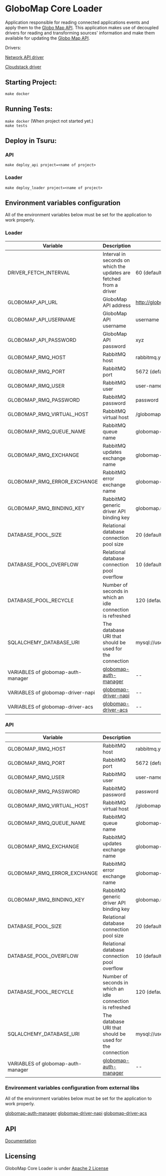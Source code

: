# GloboMap Core Loader

Application responsible for reading connected applications events and apply them to the [Globo Map API](https://github.com/globocom/globomap-api).
This application makes use of decoupled drivers for reading and transforming sources' information and make
them available for updating the [Globo Map API](https://github.com/globocom/globomap-api).

Drivers:

[Network API driver](https://github.com/globocom/globomap-driver-napi)

[Cloudstack driver](https://github.com/globocom/globomap-driver-acs)

## Starting Project:

` make docker `

## Running Tests:

` make docker ` (When project not started yet.)<br>
` make tests `

## Deploy in Tsuru:

### API

` make deploy_api project=<name of project> `<br>

### Loader

` make deploy_loader project=<name of project> `<br>

## Environment variables configuration
All of the environment variables below must be set for the application to work properly.

### Loader
| Variable                           | Description                                                                | Example                             |
|------------------------------------|----------------------------------------------------------------------------|----------------------------------   |
| DRIVER_FETCH_INTERVAL              | Interval in seconds on which the updates are fetched from a driver         | 60 (default)                        |
| GLOBOMAP_API_URL                   | GloboMap API address                                                       | http://globomap.domain.com          |
| GLOBOMAP_API_USERNAME              | GloboMap API username                                                      | username                            |
| GLOBOMAP_API_PASSWORD              | GloboMap API password                                                      | xyz                                 |
| GLOBOMAP_RMQ_HOST                  | RabbitMQ host                                                              | rabbitmq.yourdomain.com             |
| GLOBOMAP_RMQ_PORT                  | RabbitMQ port                                                              | 5672 (default)                      |
| GLOBOMAP_RMQ_USER                  | RabbitMQ user                                                              | user-name                           |
| GLOBOMAP_RMQ_PASSWORD              | RabbitMQ password                                                          | password                            |
| GLOBOMAP_RMQ_VIRTUAL_HOST          | RabbitMQ virtual host                                                      | /globomap                           |
| GLOBOMAP_RMQ_QUEUE_NAME            | RabbitMQ queue name                                                        | globomap-updates                    |
| GLOBOMAP_RMQ_EXCHANGE              | RabbitMQ updates exchange name                                             | globomap-updates-exchange           |
| GLOBOMAP_RMQ_ERROR_EXCHANGE        | RabbitMQ error exchange name                                               | globomap-errors-exchange            |
| GLOBOMAP_RMQ_BINDING_KEY           | RabbitMQ generic driver API binding key                                    | globomap.updates (default)          |
| DATABASE_POOL_SIZE                 | Relational database connection pool size                                   | 20 (default)                        |
| DATABASE_POOL_OVERFLOW             | Relational database connection pool overflow                               | 10 (default)                        |
| DATABASE_POOL_RECYCLE              | Number of seconds in which an idle connection is refreshed                 | 120 (default)                       |
| SQLALCHEMY_DATABASE_URI            | The database URI that should be used for the connection                    | mysql://username:password@server/db |
| VARIABLES of globomap-auth-manager | [globomap-auth-manager](https://github.com/globocom/globomap-auth-manager) | --                                  |
| VARIABLES of globomap-driver-napi  | [globomap-driver-napi](https://github.com/globocom/globomap-driver-napi)   | --                                  |
| VARIABLES of globomap-driver-acs   | [globomap-driver-acs](https://github.com/globocom/globomap-driver-acs)     | --                                  |

### API
| Variable                           | Description                                                               | Example                                 |
|------------------------------------|---------------------------------------------------------------------------|-----------------------------------------|
| GLOBOMAP_RMQ_HOST                  | RabbitMQ host                                                             | rabbitmq.yourdomain.com                 |
| GLOBOMAP_RMQ_PORT                  | RabbitMQ port                                                             | 5672 (default)                          |
| GLOBOMAP_RMQ_USER                  | RabbitMQ user                                                             | user-name                               |
| GLOBOMAP_RMQ_PASSWORD              | RabbitMQ password                                                         | password                                |
| GLOBOMAP_RMQ_VIRTUAL_HOST          | RabbitMQ virtual host                                                     | /globomap                               |
| GLOBOMAP_RMQ_QUEUE_NAME            | RabbitMQ queue name                                                       | globomap-updates                        |
| GLOBOMAP_RMQ_EXCHANGE              | RabbitMQ updates exchange name                                            | globomap-updates-exchange               |
| GLOBOMAP_RMQ_ERROR_EXCHANGE        | RabbitMQ error exchange name                                              | globomap-errors-exchange                |
| GLOBOMAP_RMQ_BINDING_KEY           | RabbitMQ generic driver API binding key                                   | globomap.updates (default)              |
| DATABASE_POOL_SIZE                 | Relational database connection pool size                                  | 20 (default)                            |
| DATABASE_POOL_OVERFLOW             | Relational database connection pool overflow                              | 10 (default)                            |
| DATABASE_POOL_RECYCLE              | Number of seconds in which an idle connection is refreshed                | 120 (default)                           |
| SQLALCHEMY_DATABASE_URI            | The database URI that should be used for the connection                   | mysql://username:password@server/db     |
| VARIABLES of globomap-auth-manager | [globomap-auth-manager](https://github.com/globocom/globomap-auth-manager)| --                                      |

### Environment variables configuration from external libs
All of the environment variables below must be set for the application to work properly.

[globomap-auth-manager](https://github.com/globocom/globomap-auth-manager)
[globomap-driver-napi](https://github.com/globocom/globomap-driver-napi)
[globomap-driver-acs](https://github.com/globocom/globomap-driver-acs)

 ## API
[Documentation](https://github.com/globocom/globomap-core-loader/blob/master/doc/api.md)

## Licensing

GloboMap Core Loader is under [Apache 2 License](./LICENSE)
